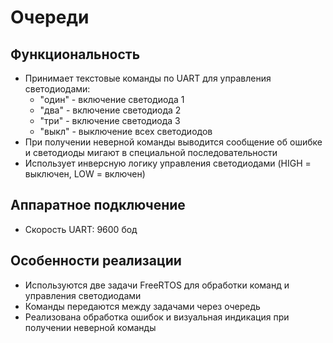 

# Очереди

## Функциональность
- Принимает текстовые команды по UART для управления светодиодами:
  - "один" - включение светодиода 1
  - "два" - включение светодиода 2
  - "три" - включение светодиода 3
  - "выкл" - выключение всех светодиодов
- При получении неверной команды выводится сообщение об ошибке и светодиоды мигают в специальной последовательности
- Использует инверсную логику управления светодиодами (HIGH = выключен, LOW = включен)

## Аппаратное подключение
- Скорость UART: 9600 бод

## Особенности реализации
- Используются две задачи FreeRTOS для обработки команд и управления светодиодами
- Команды передаются между задачами через очередь
- Реализована обработка ошибок и визуальная индикация при получении неверной команды